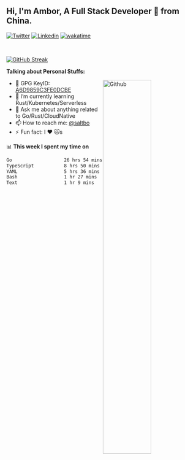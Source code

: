 ## Hi, I'm Ambor, A Full Stack Developer 🚀 from China.

[![Twitter](https://img.shields.io/badge/-saltbo-1ca0f1?style=flat&logo=twitter&logoColor=white)](https://twitter.com/rdsaltbo)
[![Linkedin](https://img.shields.io/badge/-saltbo-blue?style=flat&logo=Linkedin&logoColor=white)](https://www.linkedin.com/in/saltbo/)
[![wakatime](https://wakatime.com/badge/user/f82b1c77-faab-48cd-aef5-a12c0aff104b.svg)](https://wakatime.com/@f82b1c77-faab-48cd-aef5-a12c0aff104b)

&nbsp;  

[![GitHub Streak](http://github-readme-streak-stats.herokuapp.com?user=saltbo&hide_border=true&date_format=M%20j%5B%2C%20Y%5D)](https://git.io/streak-stats)

**Talking about Personal Stuffs:**
<!-- Any image aligned to the right. Beware the width  -->
<img width="50%" align="right" alt="Github" src="https://raw.githubusercontent.com/saltbo/saltbo/master/images/git-header.svg" />

- 🤘 GPG KeyID: [A6D9859C3FE0DCBE](https://saltbo.cn/pgp_keys.asc)
- 🌱 I’m currently learning Rust/Kubernetes/Serverless
- 💬 Ask me about anything related to Go/Rust/CloudNative
- 📫 How to reach me: [@saltbo](https://t.me/saltbo)
- ⚡ Fun fact: I :heart: :cat:s


📊 **This week I spent my time on**
<!--START_SECTION:waka-->

```txt
Go                   26 hrs 54 mins  ██████████████▒░░░░░░░░░░   57.54 %
TypeScript           8 hrs 50 mins   ████▓░░░░░░░░░░░░░░░░░░░░   18.91 %
YAML                 5 hrs 36 mins   ███░░░░░░░░░░░░░░░░░░░░░░   12.01 %
Bash                 1 hr 27 mins    ▓░░░░░░░░░░░░░░░░░░░░░░░░   03.13 %
Text                 1 hr 9 mins     ▓░░░░░░░░░░░░░░░░░░░░░░░░   02.49 %
```

<!--END_SECTION:waka-->
